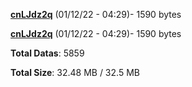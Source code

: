[**cnLJdz2q**](/data/cnLJdz2q.txt) (01/12/22 - 04:29)- 1590 bytes

[**cnLJdz2q**](/data/cnLJdz2q.txt) (01/12/22 - 04:29)- 1590 bytes

**Total Datas**: 5859

**Total Size**: 32.48 MB / 32.5 MB